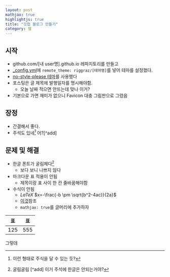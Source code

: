 ```yaml
---
layout: post
mathjax: true
highlightjs: true
title: "깃헙 블로그 만들기"
category: 웹
---
```


## 시작

- github.com/\[내 user명\].github.io 레파지토리를 만들고
- [_config.yml](../comfig.yml)에 `remote_theme: riggraz/[테마명]`를 넣어 테마를 설정했다. 
- [no-style-please 테마](https://github.com/riggraz/no-style-please)를 사용했다
- 포스팅은 글 제목에 발행일자를 명시해야함.
    - 오늘 날짜 적으면 안뜨는데 맞나 이거?
- 기본으로 가면 재미가 없으니 Favicon 대충 그림판으로 그렸음

## 장정

- 간결해서 좋다.
- 주석도 있네[^주석] 어?[^add]

## 문제 및 해결

- 한글 폰트가 굴림체다[^1]
    - 보다 보니 나쁘지 않다
- 마크다운 표 적용이 안됨
    - 제목이랑 표 사이 한 칸 줄바꿈해야함
- 수식이 안됨 
    - $LaTeX$ $x=-\frac{-b \pm \sqrt{b^2-4ac}}{2a}$
    - [이것](https://sgeos.github.io/github/jekyll/2016/08/21/adding_mathjax_to_a_jekyll_github_pages_blog.html)참조
    - `mathjax: true`를 글머리에 추가하자

|표|표|
|---|---|
|125|555|

그렇데

[^주석]:이런 형태로 주식을 달 수 있는 듯?
[^1]: 굴림굴림
[^add] 이거 주석에 한글은 안되는거야?
